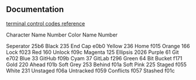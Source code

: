  ## Documentation

[terminal control codes reference](https://invisible-island.net/ncurses/man/terminfo.5.html) 
  
 
Character Name             Number                  Color Name              Number  
  

Seperator                  25b6                    Black                   235
End Cap                    e0b0                    Yellow                  236
Home                       f015                    Orange                  166
Lock                       f023                    Red                     160
Unlock                     f09c                    Magenta                 125
Ellipsis                   2026                    Purple                  61
Git                        e702                    Blue                    33
GitHub                     f09b                    Cyam                    37
GitLab                     f296                    Green                   64
Bit Bucket                 f171                    Gold                    220
Ahead                      f01b                    Soft Grey               253
Behind                     f01a                    Soft Pink               225
Staged                     f055                    White                   231
Unstaged                   f06a
Untracked                  f059
Conflicts                  f057
Stashed                    f01c

